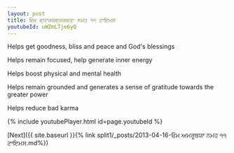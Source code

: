 ```yaml
---
layout: post
title: ਓਮ ਵ੍ਯਾਕਥਵ੍ਯਕਥਯਾ ਨਮਹ ੧੧ ਟਾਇਮਸ
youtubeId: uWZmLTje6yQ
---
```

 
 
Helps get goodness, bliss and peace and God's blessings
 
Helps remain focused, help generate inner energy 
 
Helps boost physical and mental health 
 
Helps remain grounded and generates a sense of gratitude towards the greater power 
 
Helps reduce bad karma
 
 
 
 


{% include youtubePlayer.html id=page.youtubeId %}
 
[Next]({{ site.baseurl }}{% link  split1/_posts/2013-04-16-ਓਮ ਅਮਰੂਥਯਾ ਨਮਹ ੧੧ ਟਾਇਮਸ.md%})
 
